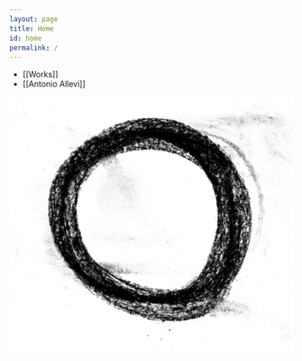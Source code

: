 ```yaml
---
layout: page
title: Home
id: home
permalink: /
---
```


- [[Works]]
- [[Antonio Allevi]]

<img src="/assets/cerchio 700.jpg">













